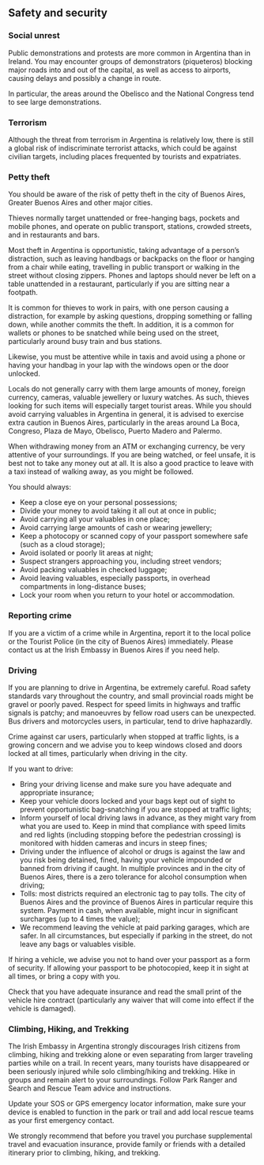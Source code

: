 ## Safety and security

### **Social unrest**

Public demonstrations and protests are more common in Argentina than in Ireland. You may encounter groups of demonstrators (piqueteros) blocking major roads into and out of the capital, as well as access to airports, causing delays and possibly a change in route.

In particular, the areas around the Obelisco and the National Congress tend to see large demonstrations.

### **Terrorism**

Although the threat from terrorism in Argentina is relatively low, there is still a global risk of indiscriminate terrorist attacks, which could be against civilian targets, including places frequented by tourists and expatriates.

### **Petty theft**

You should be aware of the risk of petty theft in the city of Buenos Aires, Greater Buenos Aires and other major cities.

Thieves normally target unattended or free-hanging bags, pockets and mobile phones, and operate on public transport, stations, crowded streets, and in restaurants and bars.

Most theft in Argentina is opportunistic, taking advantage of a person’s distraction, such as leaving handbags or backpacks on the floor or hanging from a chair while eating, travelling in public transport or walking in the street without closing zippers. Phones and laptops should never be left on a table unattended in a restaurant, particularly if you are sitting near a footpath.

It is common for thieves to work in pairs, with one person causing a distraction, for example by asking questions, dropping something or falling down, while another commits the theft. In addition, it is a common for wallets or phones to be snatched while being used on the street, particularly around busy train and bus stations.

Likewise, you must be attentive while in taxis and avoid using a phone or having your handbag in your lap with the windows open or the door unlocked.

Locals do not generally carry with them large amounts of money, foreign currency, cameras, valuable jewellery or luxury watches. As such, thieves looking for such items will especially target tourist areas. While you should avoid carrying valuables in Argentina in general, it is advised to exercise extra caution in Buenos Aires, particularly in the areas around La Boca, Congreso, Plaza de Mayo, Obelisco, Puerto Madero and Palermo.

When withdrawing money from an ATM or exchanging currency, be very attentive of your surroundings. If you are being watched, or feel unsafe, it is best not to take any money out at all. It is also a good practice to leave with a taxi instead of walking away, as you might be followed.

You should always:

* Keep a close eye on your personal possessions;
* Divide your money to avoid taking it all out at once in public;
* Avoid carrying all your valuables in one place;
* Avoid carrying large amounts of cash or wearing jewellery;
* Keep a photocopy or scanned copy of your passport somewhere safe (such as a cloud storage);
* Avoid isolated or poorly lit areas at night;
* Suspect strangers approaching you, including street vendors;
* Avoid packing valuables in checked luggage;
* Avoid leaving valuables, especially passports, in overhead compartments in long-distance buses;
* Lock your room when you return to your hotel or accommodation.

### **Reporting crime**

If you are a victim of a crime while in Argentina, report it to the local police or the Tourist Police (in the city of Buenos Aires) immediately. Please contact us at the Irish Embassy in Buenos Aires if you need help.

### **Driving**

If you are planning to drive in Argentina, be extremely careful. Road safety standards vary throughout the country, and small provincial roads might be gravel or poorly paved. Respect for speed limits in highways and traffic signals is patchy; and manoeuvres by fellow road users can be unexpected. Bus drivers and motorcycles users, in particular, tend to drive haphazardly.

Crime against car users, particularly when stopped at traffic lights, is a growing concern and we advise you to keep windows closed and doors locked at all times, particularly when driving in the city.

If you want to drive:

* Bring your driving license and make sure you have adequate and appropriate insurance;
* Keep your vehicle doors locked and your bags kept out of sight to prevent opportunistic bag-snatching if you are stopped at traffic lights;
* Inform yourself of local driving laws in advance, as they might vary from what you are used to. Keep in mind that compliance with speed limits and red lights (including stopping before the pedestrian crossing) is monitored with hidden cameras and incurs in steep fines;
* Driving under the influence of alcohol or drugs is against the law and you risk being detained, fined, having your vehicle impounded or banned from driving if caught. In multiple provinces and in the city of Buenos Aires, there is a zero tolerance for alcohol consumption when driving;
* Tolls: most districts required an electronic tag to pay tolls. The city of Buenos Aires and the province of Buenos Aires in particular require this system. Payment in cash, when available, might incur in significant surcharges (up to 4 times the value);
* We recommend leaving the vehicle at paid parking garages, which are safer. In all circumstances, but especially if parking in the street, do not leave any bags or valuables visible.

If hiring a vehicle, we advise you not to hand over your passport as a form of security. If allowing your passport to be photocopied, keep it in sight at all times, or bring a copy with you.

Check that you have adequate insurance and read the small print of the vehicle hire contract (particularly any waiver that will come into effect if the vehicle is damaged).

### **Climbing, Hiking, and Trekking**

The Irish Embassy in Argentina strongly discourages Irish citizens from climbing, hiking and trekking alone or even separating from larger traveling parties while on a trail. In recent years, many tourists have disappeared or been seriously injured while solo climbing/hiking and trekking. Hike in groups and remain alert to your surroundings. Follow Park Ranger and Search and Rescue Team advice and instructions.

Update your SOS or GPS emergency locator information, make sure your device is enabled to function in the park or trail and add local rescue teams as your first emergency contact.

We strongly recommend that before you travel you purchase supplemental travel and evacuation insurance, provide family or friends with a detailed itinerary prior to climbing, hiking, and trekking.